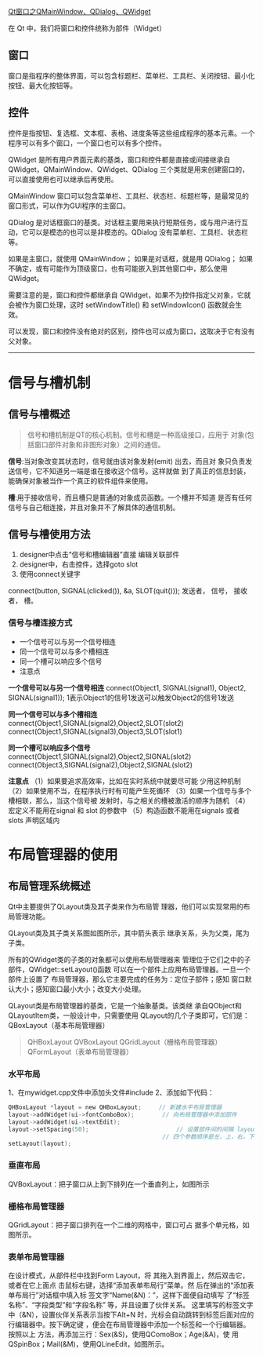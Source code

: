 [Qt窗口之QMainWindow、QDialog、QWidget](https://blog.csdn.net/rl529014/article/details/51419126)

在 Qt 中，我们将窗口和控件统称为部件（Widget）


## 窗口
窗口是指程序的整体界面，可以包含标题栏、菜单栏、工具栏、关闭按钮、最小化按钮、最大化按钮等。

## 控件
控件是指按钮、复选框、文本框、表格、进度条等这些组成程序的基本元素。一个程序可以有多个窗口，一个窗口也可以有多个控件。

QWidget 是所有用户界面元素的基类，窗口和控件都是直接或间接继承自 QWidget，QMainWindow、QWidget、QDialog 三个类就是用来创建窗口的，可以直接使用也可以继承后再使用。

QMainWindow 窗口可以包含菜单栏、工具栏、状态栏、标题栏等，是最常见的窗口形式，可以作为GUI程序的主窗口。


QDialog 是对话框窗口的基类。对话框主要用来执行短期任务，或与用户进行互动，它可以是模态的也可以是非模态的。QDialog 没有菜单栏、工具栏、状态栏等。




如果是主窗口，就使用 QMainWindow；
如果是对话框，就是用 QDialog；
如果不确定，或有可能作为顶级窗口，也有可能嵌入到其他窗口中，那么使用 QWidget。


需要注意的是，窗口和控件都继承自 QWidget，如果不为控件指定父对象，它就会被作为窗口处理，这时 setWindowTitle() 和 setWindowIcon() 函数就会生效。


可以发现，窗口和控件没有绝对的区别，控件也可以成为窗口，这取决于它有没有父对象。


----


# 信号与槽机制

## 信号与槽概述
>信号和槽机制是QT的核心机制。信号和槽是一种高级接口，应用于 对象(包括窗口部件对象和非图形对象）之间的通信。

**信号**:当对象改变其状态时，信号就由该对象发射(emit) 出去，而且对 象只负责发送信号，它不知道另一端是谁在接收这个信号。这样就做 到了真正的信息封装，能确保对象被当作一个真正的软件组件来使用。 

**槽**:用于接收信号，而且槽只是普通的对象成员函数。一个槽并不知道 是否有任何信号与自己相连接，并且对象并不了解具体的通信机制。

## 信号与槽使用方法
1. designer中点击“信号和槽编辑器”直接 编辑关联部件
2. designer中，右击控件，选择goto slot
3. 使用connect关键字

connect(button, SIGNAL(clicked()), &a, SLOT(quit()));
		发送者， 信号， 接收者， 槽。

### 信号与槽连接方式
- 一个信号可以与另一个信号相连
- 同一个信号可以与多个槽相连
- 同一个槽可以响应多个信号
- 注意点

**一个信号可以与另一个信号相连**
connect(Object1, SIGNAL(signal1), Object2, SIGNAL(signal1));
1表示Object1的信号1发送可以触发Object2的信号1发送

**同一个信号可以与多个槽相连**
connect(Object1,SIGNAL(signal2),Object2,SLOT(slot2)
connect(Object1,SIGNAL(signal3),Object3,SLOT(slot1)


**同一个槽可以响应多个信号**
connect(Object1,SIGNAL(signal2),Object2,SIGNAL(slot2)
connect(Object3,SIGNAL(signal2),Object2,SIGNAL(slot2)

**注意点**
（1）如果要追求高效率，比如在实时系统中就要尽可能 少用这种机制 
（2）如果使用不当，在程序执行时有可能产生死循环 
（3）如果一个信号与多个槽相联，那么，当这个信号被 发射时，与之相关的槽被激活的顺序为随机 
（4）宏定义不能用在signal 和 slot 的参数中 （5）构造函数不能用在signals 或者 slots 声明区域内



# 布局管理器的使用

## 布局管理系统概述
Qt中主要提供了QLayout类及其子类来作为布局管 理器，他们可以实现常用的布局管理功能。

QLayout类及其子类关系图如图所示，其中箭头表示 继承关系，头为父类，尾为子类。

所有的QWidget类的子类的对象都可以使用布局管理器来 管理位于它们之中的子部件，QWidget::setLayout()函数 可以在一个部件上应用布局管理器。一旦一个部件上设置了 布局管理器，那么它主要完成的任务为：定位子部件；感知 窗口默认大小；感知窗口最小大小；改变大小处理。

QLayout类是布局管理器的基类，它是一个抽象基类。该类继 承自QObject和QLayoutItem类，一般设计中，只需要使用 QLayout的几个子类即可，它们是： 
QBoxLayout（基本布局管理器） 
>QHBoxLayout 
>QVBoxLayout 
QGridLayout（栅格布局管理器） 
QFormLayout（表单布局管理器）




### 水平布局
1、在mywidget.cpp文件中添加头文件#include<QHBoxLayout> 
2、添加如下代码：
```c
QHBoxLayout *layout = new QHBoxLayout;     // 新建水平布局管理器 
layout->addWidget(ui->fontComboBox);        // 向布局管理器中添加部件 
layout->addWidget(ui->textEdit); 
layout->setSpacing(50);                         // 设置部件间的间隔 layout->setContentsMargins(0, 0, 50, 100);    // 设置布局管理器到边界的距离，
 											// 四个参数顺序是左，上，右，下 
setLayout(layout);
```
### 垂直布局
QVBoxLayout：把子窗口从上到下排列在一个垂直列上，如图所示

### 栅格布局管理器
QGridLayout：把子窗口排列在一个二维的网格中，窗口可占 据多个单元格，如图所示。


### 表单布局管理器
在设计模式，从部件栏中找到Form Layout，将 其拖入到界面上，然后双击它，或者在它上面点 击鼠标右键，选择“添加表单布局行”菜单。然 后在弹出的“添加表单布局行”对话框中填入标 签文字“Name(&N)：”，这样下面便自动填写 了“标签名称”、“字段类型”和“字段名称” 等，并且设置了伙伴关系。
这里填写的标签文字中（&N），设置伙伴关系表示当按下Alt+N 时，光标会自动跳转到标签后面对应的行编辑器中。按下确定键 ，便会在布局管理器中添加一个标签和一个行编辑器。按照以上 方法，再添加三行：Sex(&S)，使用QComoBox；Age(&A)，使 用QSpinBox；Mail(&M)，使用QLineEdit，如图所示。







